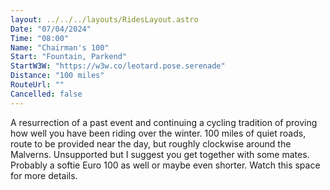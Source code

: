 ```yaml
---
layout: ../../../layouts/RidesLayout.astro
Date: "07/04/2024"
Time: "08:00"
Name: "Chairman's 100"
Start: "Fountain, Parkend"
StartW3W: "https://w3w.co/leotard.pose.serenade"
Distance: "100 miles"
RouteUrl: ""
Cancelled: false
---
```


A resurrection of a past event and continuing a cycling tradition of proving how well you have been riding over the winter. 100 miles of quiet roads, route to be provided near the day, but roughly clockwise around the Malverns. Unsupported but I suggest you get together with some mates. Probably a softie Euro 100 as well or maybe even shorter. Watch this space for more details. 